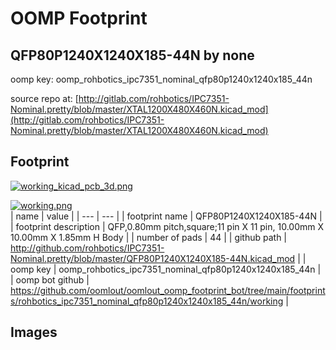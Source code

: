 # OOMP Footprint  
## QFP80P1240X1240X185-44N  by none  
  
oomp key: oomp_rohbotics_ipc7351_nominal_qfp80p1240x1240x185_44n  
  
source repo at: [http://gitlab.com/rohbotics/IPC7351-Nominal.pretty/blob/master/XTAL1200X480X460N.kicad_mod](http://gitlab.com/rohbotics/IPC7351-Nominal.pretty/blob/master/XTAL1200X480X460N.kicad_mod)  
## Footprint  
  
[![working_kicad_pcb_3d.png](working_kicad_pcb_3d_600.png)](working_kicad_pcb_3d.png)  
  
[![working.png](working_600.png)](working.png)  
| name | value | 
| --- | --- | 
| footprint name | QFP80P1240X1240X185-44N | 
| footprint description | QFP,0.80mm pitch,square;11 pin X 11 pin, 10.00mm X 10.00mm X 1.85mm H Body | 
| number of pads | 44 | 
| github path | http://github.com/rohbotics/IPC7351-Nominal.pretty/blob/master/QFP80P1240X1240X185-44N.kicad_mod | 
| oomp key | oomp_rohbotics_ipc7351_nominal_qfp80p1240x1240x185_44n | 
| oomp bot github | https://github.com/oomlout/oomlout_oomp_footprint_bot/tree/main/footprints/rohbotics_ipc7351_nominal_qfp80p1240x1240x185_44n/working | 
## Images  
